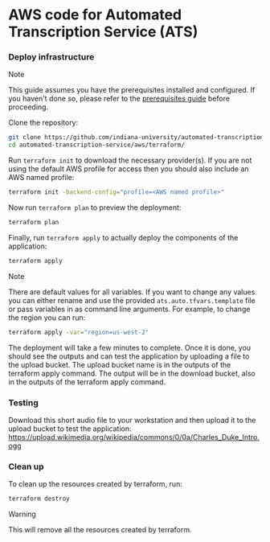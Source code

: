 # AWS code for Automated Transcription Service (ATS)
### Deploy infrastructure

>[!NOTE]
>This guide assumes you have the prerequisites installed and configured. If you haven't done so, please refer to the [prerequisites guide](../doc/prerequisites.md) before proceeding.

Clone the repository:

```bash
git clone https://github.com/indiana-university/automated-transcription-service.git
cd automated-transcription-service/aws/terraform/
```

Run `terraform init` to download the necessary provider(s). If you are not using the default AWS profile for access then you should also include an AWS named profile:

```bash
terraform init -backend-config="profile=<AWS named profile>"
```

Now run `terraform plan` to preview the deployment:

```bash
terraform plan
```

Finally, run `terraform apply` to actually deploy the components of the application:

```bash
terraform apply
```

>[!NOTE]
>There are default values for all variables. If you want to change any values you can either rename and use the provided `ats.auto.tfvars.template` file or pass variables in as command line arguments. For example, to change the region you can run:

```bash
terraform apply -var="region=us-west-2"
```

The deployment will take a few minutes to complete. Once it is done, you should see the outputs and can test the application by uploading a file to the upload bucket. The upload bucket name is in the outputs of the terraform apply command. The output will be in the download bucket, also in the outputs of the terraform apply command.

### Testing
Download this short audio file to your workstation and then upload it to the upload bucket to test the application: https://upload.wikimedia.org/wikipedia/commons/0/0a/Charles_Duke_Intro.ogg


### Clean up
To clean up the resources created by terraform, run:

```bash
terraform destroy
```
>[!WARNING]
>This will remove all the resources created by terraform.
